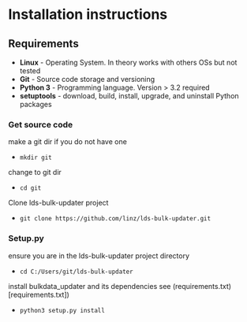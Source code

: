 # Installation instructions

## Requirements
* **Linux** - Operating System. In theory works with others OSs but not tested
* **Git**   - Source code storage and versioning
* **Python 3** - Programming language. Version > 3.2 required
* **setuptools** - download, build, install, upgrade, and uninstall Python packages


### Get source code

make a git dir if you do not have one

*  `mkdir git`

change to git dir

*  `cd git`

Clone lds-bulk-updater project
*  `git clone https://github.com/linz/lds-bulk-updater.git`


### Setup.py

ensure you are in the lds-bulk-updater project directory 
*  `cd C:/Users/git/lds-bulk-updater` 

install bulkdata_updater and its dependencies see (requirements.txt)[requirements.txt])
* `python3 setup.py install`
